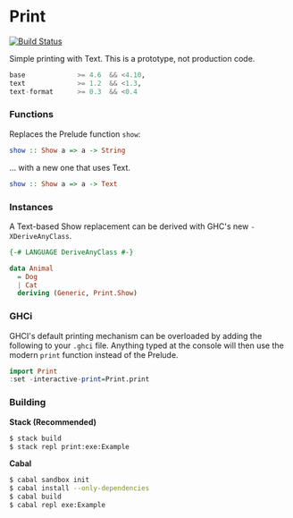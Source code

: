 Print
=====

[![Build Status](https://travis-ci.org/sdiehl/print.svg?branch=master)](https://travis-ci.org/sdiehl/print)

Simple printing with Text. This is a prototype, not production code.

```haskell
base             >= 4.6  && <4.10,
text             >= 1.2  && <1.3,
text-format      >= 0.3  && <0.4
```

### Functions

Replaces the Prelude function ``show``:

```haskell
show :: Show a => a -> String
```

... with a new one that uses Text.

```haskell
show :: Show a => a -> Text
```

### Instances

A Text-based Show replacement can be derived with GHC's new
``-XDeriveAnyClass``.

```haskell
{-# LANGUAGE DeriveAnyClass #-}

data Animal 
  = Dog
  | Cat
  deriving (Generic, Print.Show)
```

### GHCi

GHCI's default printing mechanism can be overloaded by adding the following to
your ``.ghci`` file. Anything typed at the console will then use the modern
``print`` function instead of the Prelude.

```haskell
import Print
:set -interactive-print=Print.print
```

### Building

**Stack (Recommended)**

```bash
$ stack build
$ stack repl print:exe:Example
```

**Cabal**

```bash
$ cabal sandbox init
$ cabal install --only-dependencies
$ cabal build
$ cabal repl exe:Example
```
